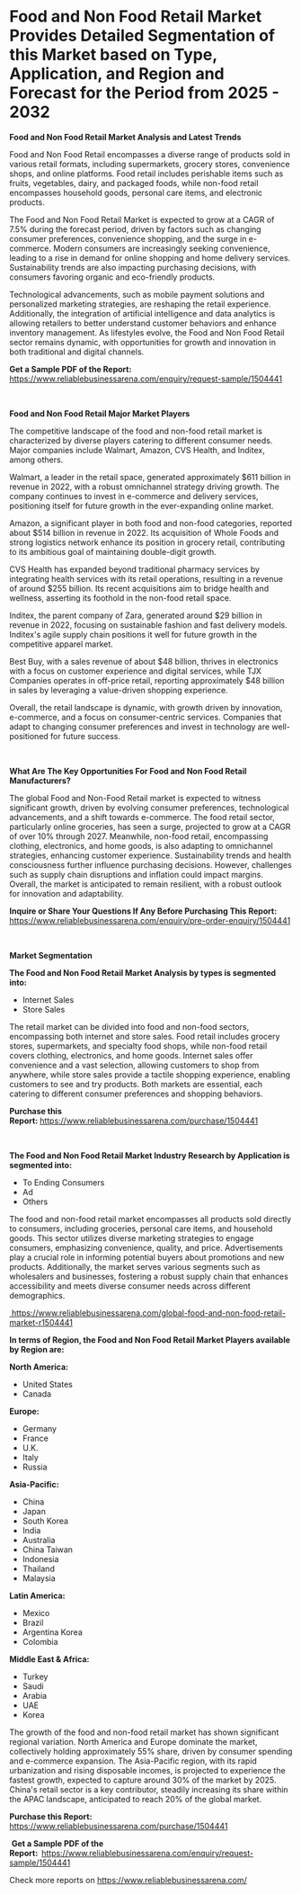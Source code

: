 <p><h1>Food and Non Food Retail Market Provides Detailed Segmentation of this Market based on Type, Application, and Region and Forecast for the Period from 2025 - 2032</h1></p><p><strong>Food and Non Food Retail Market Analysis and Latest Trends</strong></p>
<p><p>Food and Non Food Retail encompasses a diverse range of products sold in various retail formats, including supermarkets, grocery stores, convenience shops, and online platforms. Food retail includes perishable items such as fruits, vegetables, dairy, and packaged foods, while non-food retail encompasses household goods, personal care items, and electronic products.</p><p>The Food and Non Food Retail Market is expected to grow at a CAGR of 7.5% during the forecast period, driven by factors such as changing consumer preferences, convenience shopping, and the surge in e-commerce. Modern consumers are increasingly seeking convenience, leading to a rise in demand for online shopping and home delivery services. Sustainability trends are also impacting purchasing decisions, with consumers favoring organic and eco-friendly products.</p><p>Technological advancements, such as mobile payment solutions and personalized marketing strategies, are reshaping the retail experience. Additionally, the integration of artificial intelligence and data analytics is allowing retailers to better understand customer behaviors and enhance inventory management. As lifestyles evolve, the Food and Non Food Retail sector remains dynamic, with opportunities for growth and innovation in both traditional and digital channels.</p></p>
<p><strong>Get a Sample PDF of the Report:&nbsp;</strong> <a href="https://www.reliablebusinessarena.com/enquiry/request-sample/1504441?utm_campaign=2935&utm_medium=2&utm_source=Github&utm_content=ia&utm_term=23032025&utm_id=food-and-non-food-retail">https://www.reliablebusinessarena.com/enquiry/request-sample/1504441</a></p>
<p>&nbsp;</p>
<p><strong>Food and Non Food Retail Major Market Players</strong></p>
<p><p>The competitive landscape of the food and non-food retail market is characterized by diverse players catering to different consumer needs. Major companies include Walmart, Amazon, CVS Health, and Inditex, among others.</p><p>Walmart, a leader in the retail space, generated approximately $611 billion in revenue in 2022, with a robust omnichannel strategy driving growth. The company continues to invest in e-commerce and delivery services, positioning itself for future growth in the ever-expanding online market.</p><p>Amazon, a significant player in both food and non-food categories, reported about $514 billion in revenue in 2022. Its acquisition of Whole Foods and strong logistics network enhance its position in grocery retail, contributing to its ambitious goal of maintaining double-digit growth.</p><p>CVS Health has expanded beyond traditional pharmacy services by integrating health services with its retail operations, resulting in a revenue of around $255 billion. Its recent acquisitions aim to bridge health and wellness, asserting its foothold in the non-food retail space.</p><p>Inditex, the parent company of Zara, generated around $29 billion in revenue in 2022, focusing on sustainable fashion and fast delivery models. Inditex's agile supply chain positions it well for future growth in the competitive apparel market.</p><p>Best Buy, with a sales revenue of about $48 billion, thrives in electronics with a focus on customer experience and digital services, while TJX Companies operates in off-price retail, reporting approximately $48 billion in sales by leveraging a value-driven shopping experience.</p><p>Overall, the retail landscape is dynamic, with growth driven by innovation, e-commerce, and a focus on consumer-centric services. Companies that adapt to changing consumer preferences and invest in technology are well-positioned for future success.</p></p>
<p>&nbsp;</p>
<p><strong>What Are The Key Opportunities For Food and Non Food Retail Manufacturers?</strong></p>
<p><p>The global Food and Non-Food Retail market is expected to witness significant growth, driven by evolving consumer preferences, technological advancements, and a shift towards e-commerce. The food retail sector, particularly online groceries, has seen a surge, projected to grow at a CAGR of over 10% through 2027. Meanwhile, non-food retail, encompassing clothing, electronics, and home goods, is also adapting to omnichannel strategies, enhancing customer experience. Sustainability trends and health consciousness further influence purchasing decisions. However, challenges such as supply chain disruptions and inflation could impact margins. Overall, the market is anticipated to remain resilient, with a robust outlook for innovation and adaptability.</p></p>
<p><strong>Inquire or Share Your Questions If Any Before Purchasing This Report:</strong> <a href="https://www.reliablebusinessarena.com/enquiry/pre-order-enquiry/1504441?utm_campaign=2935&utm_medium=2&utm_source=Github&utm_content=ia&utm_term=23032025&utm_id=food-and-non-food-retail">https://www.reliablebusinessarena.com/enquiry/pre-order-enquiry/1504441</a></p>
<p>&nbsp;</p>
<p><strong>Market Segmentation</strong></p>
<p><strong>The Food and Non Food Retail Market Analysis by types is segmented into:</strong></p>
<p><ul><li>Internet Sales</li><li>Store Sales</li></ul></p>
<p><p>The retail market can be divided into food and non-food sectors, encompassing both internet and store sales. Food retail includes grocery stores, supermarkets, and specialty food shops, while non-food retail covers clothing, electronics, and home goods. Internet sales offer convenience and a vast selection, allowing customers to shop from anywhere, while store sales provide a tactile shopping experience, enabling customers to see and try products. Both markets are essential, each catering to different consumer preferences and shopping behaviors.</p></p>
<p><strong>Purchase this Report:&nbsp;</strong><a href="https://www.reliablebusinessarena.com/purchase/1504441?utm_campaign=2935&utm_medium=2&utm_source=Github&utm_content=ia&utm_term=23032025&utm_id=food-and-non-food-retail">https://www.reliablebusinessarena.com/purchase/1504441</a></p>
<p>&nbsp;</p>
<p><strong>The Food and Non Food Retail Market Industry Research by Application is segmented into:</strong></p>
<p><ul><li>To Ending Consumers</li><li>Ad</li><li>Others</li></ul></p>
<p><p>The food and non-food retail market encompasses all products sold directly to consumers, including groceries, personal care items, and household goods. This sector utilizes diverse marketing strategies to engage consumers, emphasizing convenience, quality, and price. Advertisements play a crucial role in informing potential buyers about promotions and new products. Additionally, the market serves various segments such as wholesalers and businesses, fostering a robust supply chain that enhances accessibility and meets diverse consumer needs across different demographics.</p></p>
<p><a href="https://www.reliablebusinessarena.com/global-food-and-non-food-retail-market-r1504441?utm_campaign=2935&utm_medium=2&utm_source=Github&utm_content=ia&utm_term=23032025&utm_id=food-and-non-food-retail">&nbsp;https://www.reliablebusinessarena.com/global-food-and-non-food-retail-market-r1504441</a></p>
<p><strong>In terms of Region, the Food and Non Food Retail Market Players available by Region are:</strong></p>
<p>
    <p> <strong> North America: </strong>
        <ul>
            <li>United States</li>
            <li>Canada</li>
        </ul>
        </p> 
    <p> <strong> Europe: </strong>
        <ul>
            <li>Germany</li>
            <li>France</li>
            <li>U.K.</li>
            <li>Italy</li>
            <li>Russia</li>
        </ul>
        </p> 
    <p> <strong> Asia-Pacific: </strong>
        <ul>
            <li>China</li>
            <li>Japan</li>
            <li>South Korea</li>
            <li>India</li>
            <li>Australia</li>
            <li>China Taiwan</li>
            <li>Indonesia</li>
            <li>Thailand</li>
            <li>Malaysia</li>
        </ul>
        </p> 
    <p> <strong> Latin America: </strong>
        <ul>
            <li>Mexico</li>
            <li>Brazil</li>
            <li>Argentina Korea</li>
            <li>Colombia</li>
        </ul>
        </p> 
    <p> <strong> Middle East & Africa: </strong>
        <ul>
            <li>Turkey</li>
            <li>Saudi</li>
            <li>Arabia</li>
            <li>UAE</li>
            <li>Korea</li>
        </ul>
    </p>
    </p>
<p><p>The growth of the food and non-food retail market has shown significant regional variation. North America and Europe dominate the market, collectively holding approximately 55% share, driven by consumer spending and e-commerce expansion. The Asia-Pacific region, with its rapid urbanization and rising disposable incomes, is projected to experience the fastest growth, expected to capture around 30% of the market by 2025. China's retail sector is a key contributor, steadily increasing its share within the APAC landscape, anticipated to reach 20% of the global market.</p></p>
<p><strong>Purchase this Report: </strong><a href="https://www.reliablebusinessarena.com/purchase/1504441?utm_campaign=2935&utm_medium=2&utm_source=Github&utm_content=ia&utm_term=23032025&utm_id=food-and-non-food-retail">https://www.reliablebusinessarena.com/purchase/1504441</a></p>
<p>&nbsp;<strong>Get a Sample PDF of the Report:&nbsp;&nbsp;</strong><a href="https://www.reliablebusinessarena.com/enquiry/request-sample/1504441?utm_campaign=2935&utm_medium=2&utm_source=Github&utm_content=ia&utm_term=23032025&utm_id=food-and-non-food-retail">https://www.reliablebusinessarena.com/enquiry/request-sample/1504441</a></p>
<p><strong></strong></p>
<p>Check more reports on <a href="https://www.reliablebusinessarena.com/?utm_campaign=2935&utm_medium=2&utm_source=Github&utm_content=ia&utm_term=23032025&utm_id=food-and-non-food-retail">https://www.reliablebusinessarena.com/</a></p>